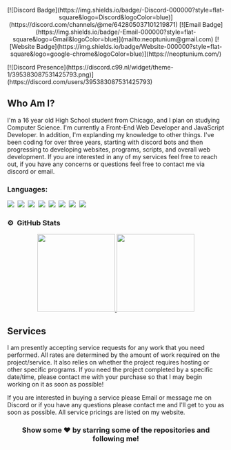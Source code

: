 <p align="center">
[![Discord Badge](https://img.shields.io/badge/-Discord-000000?style=flat-square&logo=Discord&logoColor=blue)](https://discord.com/channels/@me/642805037101219871)
[![Email Badge](https://img.shields.io/badge/-Email-000000?style=flat-square&logo=Gmail&logoColor=blue)](mailto:neoptunium@gmail.com)
[![Website Badge](https://img.shields.io/badge/Website-000000?style=flat-square&logo=google-chrome&logoColor=blue)](https://neoptunium.com/)
</p>
[![Discord Presence](https://discord.c99.nl/widget/theme-1/395383087531425793.png)](https://discord.com/users/395383087531425793)

## Who Am I?

I'm a 16 year old High School student from Chicago, and I plan on studying Computer Science. I'm currently a Front-End Web Developer and JavaScript Developer. In addition, I'm explanding my knowledge to other things. I've been coding for over three years, starting with discord bots and then progressing to developing websites, programs, scripts, and overall web development. If you are interested in any of my services feel free to reach out, if you have any concerns or questions feel free to contact me via discord or email.

### Languages:

![](https://img.shields.io/badge/HTML5-000000?style=for-the-badge&logo=html5&logoColor=orange)&nbsp;
![](https://img.shields.io/badge/CSS3-000000?style=for-the-badge&logo=css3&logoColor=blue)&nbsp;
![](https://img.shields.io/badge/SASS-000000?style=for-the-badge&logo=sass&logoColor=pink)&nbsp;
![](https://img.shields.io/badge/JavaScript-000000?style=for-the-badge&logo=javascript&logoColor=yellow)&nbsp;
![](https://img.shields.io/badge/jQuery-000000?style=for-the-badge&logo=jquery&logoColor=yellow)&nbsp;
![](https://img.shields.io/badge/Node.js-000000?style=for-the-badge&logo=node.js&logoColor=green)&nbsp;
![](https://img.shields.io/badge/SQL-000000?style=for-the-badge&logo=mysql&logoColor=yellow)&nbsp;
![](https://img.shields.io/badge/EJS-000000?style=for-the-badge&logo=node.js&logoColor=green)&nbsp;

### ⚙️ &nbsp;GitHub Stats

<p align="center">
<a href="https://github.com/neoptunium">
  <img height="180em" src="https://github-readme-stats-eight-theta.vercel.app/api?username=neoptunium&show_icons=true&theme=react&include_all_commits=true&count_private=true"/>
  <img height="180em" src="https://github-readme-stats-eight-theta.vercel.app/api/top-langs/?username=neoptunium&layout=compact&langs_count=8&theme=react"/>
</a>
</p>


## Services
I am presently accepting service requests for any work that you need performed. All rates are determined by the amount of work required on the project/service. It also relies on whether the project requires hosting or other specific programs. If you need the project completed by a specific date/time, please contact me with your purchase so that I may begin working on it as soon as possible!

If you are interested in buying a service please Email or message me on Discord or if you have any questions please contact me and I'll get to you as soon as possible. All service pricings are listed on my website.


<h3 align=center>Show some ❤️ by starring some of the repositories and following me!</h3>

